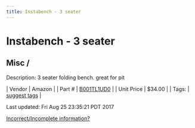 ```yaml
---
title: Instabench - 3 seater
---
```


# Instabench - 3 seater
## Misc / 
Description: 	3 seater folding bench. great for pit 

| Vendor | Amazon | 
| Part # | [B001TL1UD0](http://www.amazon.com/Insta-Bench-IBC3-Classic-3-Seater-Bench/dp/B001TL1UD0) | 
| Unit Price | $34.00 | 
| Tags: | [suggest tags](https://docs.google.com/forms/d/e/1FAIpQLSeWyY8v3RgOty-MyWmh9U0iivNYN_molChYyS-0U-o-kOAv_g/viewform) | 

Last updated: Fri Aug 25 23:35:21 PDT 2017

 [Incorrect/Incomplete information?](https://docs.google.com/forms/d/e/1FAIpQLSeWyY8v3RgOty-MyWmh9U0iivNYN_molChYyS-0U-o-kOAv_g/viewform)